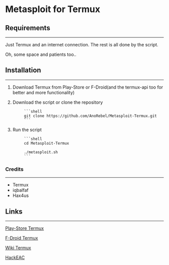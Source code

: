 # Metasploit for Termux


## Requirements
***

Just Termux and an internet connection. The rest is all done by the script.

Oh, some space and patients too..

## Installation
---

1. Download Termux from Play-Store or F-Droid(and the termux-api too for better and more functionality)
2. Download the script or clone the repository

			```shell
			git clone https://github.com/AnoRebel/Metasploit-Termux.git
			```

3. Run the script


			```shell
			cd Metasploit-Termux
			
			./metasploit.sh
			```

### Credits
---

* Termux
* iqbalfaf
* Hax4us

## Links
___

[Play-Store Termux](https://play.google.com/store/apps/details?id=com.termux)

[F-Droid Termux](https://f-droid.org/repository/browse/?fdid=com.termux)

[Wiki Termux](https://wiki.termux.com/wiki/)

[HackEAC](https://www.hackeac.com)
